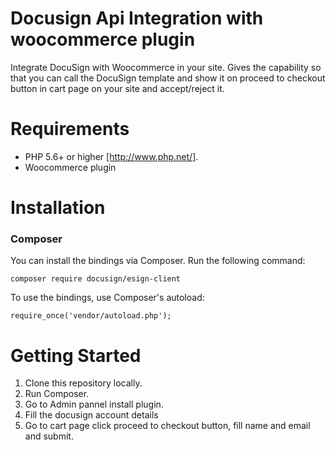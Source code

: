 <h1>Docusign Api Integration with woocommerce plugin</h1>
<p>Integrate DocuSign with Woocommerce in your site. Gives the capability so that you can call the DocuSign template and show it on proceed to checkout button in cart page on your site and accept/reject it.</p>

<h1>Requirements </h1>
<ul>
<li>PHP 5.6+ or higher <a href="http://www.php.net/">[http://www.php.net/]</a>.</li>
<li>Woocommerce plugin</li></ul>

<h1>Installation </h1>
<h3>Composer</h3>
<p>You can install the bindings via Composer. Run the following command:</p>
<code>composer require docusign/esign-client</code>
<p>To use the bindings, use Composer's autoload:</p>
<code>require_once('vendor/autoload.php');</code>

<h1>Getting Started</h1>
<p>
<ol>
<li>Clone this repository locally.</li>
<li>Run Composer.</li>
<li>Go to Admin pannel install plugin.</li>
<li>Fill the docusign account details</li>
<li>Go to cart page click proceed to checkout button, fill name and email and submit.</li></ol>
</p>